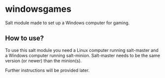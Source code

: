 # windowsgames
Salt module made to set up a Windows computer for gaming.

## How to use?
To use this salt module you need a Linux computer running salt-master and a Windows computer running salt-minion. Salt-master needs to be the same version (or newer) than the minion(s).

Further instructions will be provided later.
